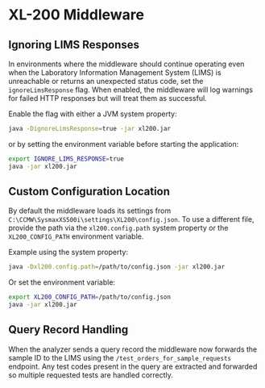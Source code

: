 # XL-200 Middleware

## Ignoring LIMS Responses

In environments where the middleware should continue operating even when the
Laboratory Information Management System (LIMS) is unreachable or returns an
unexpected status code, set the `ignoreLimsResponse` flag. When enabled, the
middleware will log warnings for failed HTTP responses but will treat them as
successful.

Enable the flag with either a JVM system property:

```bash
java -DignoreLimsResponse=true -jar xl200.jar
```

or by setting the environment variable before starting the application:

```bash
export IGNORE_LIMS_RESPONSE=true
java -jar xl200.jar
```

## Custom Configuration Location

By default the middleware loads its settings from
`C:\CCMW\SysmaxXS500i\settings\XL200\config.json`. To use a different file,
provide the path via the `xl200.config.path` system property or the
`XL200_CONFIG_PATH` environment variable.

Example using the system property:

```bash
java -Dxl200.config.path=/path/to/config.json -jar xl200.jar
```

Or set the environment variable:

```bash
export XL200_CONFIG_PATH=/path/to/config.json
java -jar xl200.jar
```

## Query Record Handling

When the analyzer sends a query record the middleware now forwards the sample ID
to the LIMS using the `/test_orders_for_sample_requests` endpoint. Any test
codes present in the query are extracted and forwarded so multiple requested
tests are handled correctly.
